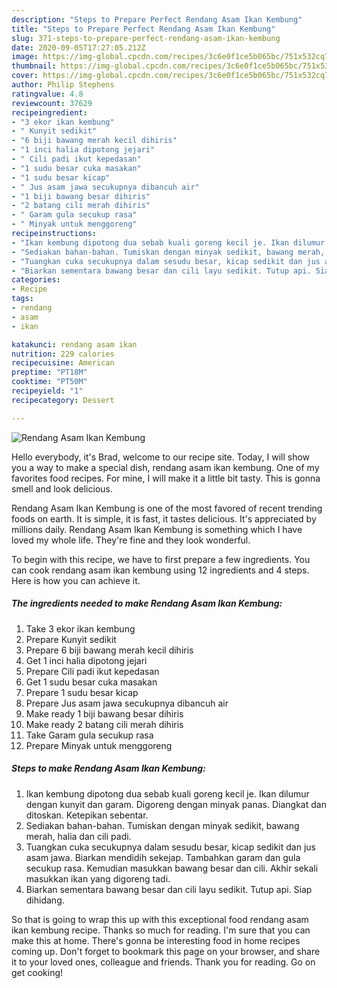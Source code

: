 ```yaml
---
description: "Steps to Prepare Perfect Rendang Asam Ikan Kembung"
title: "Steps to Prepare Perfect Rendang Asam Ikan Kembung"
slug: 371-steps-to-prepare-perfect-rendang-asam-ikan-kembung
date: 2020-09-05T17:27:05.212Z
image: https://img-global.cpcdn.com/recipes/3c6e0f1ce5b065bc/751x532cq70/rendang-asam-ikan-kembung-resipi-foto-utama.jpg
thumbnail: https://img-global.cpcdn.com/recipes/3c6e0f1ce5b065bc/751x532cq70/rendang-asam-ikan-kembung-resipi-foto-utama.jpg
cover: https://img-global.cpcdn.com/recipes/3c6e0f1ce5b065bc/751x532cq70/rendang-asam-ikan-kembung-resipi-foto-utama.jpg
author: Philip Stephens
ratingvalue: 4.8
reviewcount: 37629
recipeingredient:
- "3 ekor ikan kembung"
- " Kunyit sedikit"
- "6 biji bawang merah kecil dihiris"
- "1 inci halia dipotong jejari"
- " Cili padi ikut kepedasan"
- "1 sudu besar cuka masakan"
- "1 sudu besar kicap"
- " Jus asam jawa secukupnya dibancuh air"
- "1 biji bawang besar dihiris"
- "2 batang cili merah dihiris"
- " Garam gula secukup rasa"
- " Minyak untuk menggoreng"
recipeinstructions:
- "Ikan kembung dipotong dua sebab kuali goreng kecil je. Ikan dilumur dengan kunyit dan garam. Digoreng dengan minyak panas. Diangkat dan ditoskan. Ketepikan sebentar."
- "Sediakan bahan-bahan. Tumiskan dengan minyak sedikit, bawang merah, halia dan cili padi."
- "Tuangkan cuka secukupnya dalam sesudu besar, kicap sedikit dan jus asam jawa. Biarkan mendidih sekejap. Tambahkan garam dan gula secukup rasa. Kemudian masukkan bawang besar dan cili. Akhir sekali masukkan ikan yang digoreng tadi."
- "Biarkan sementara bawang besar dan cili layu sedikit. Tutup api. Siap dihidang."
categories:
- Recipe
tags:
- rendang
- asam
- ikan

katakunci: rendang asam ikan 
nutrition: 229 calories
recipecuisine: American
preptime: "PT18M"
cooktime: "PT50M"
recipeyield: "1"
recipecategory: Dessert

---
```



![Rendang Asam Ikan Kembung](https://img-global.cpcdn.com/recipes/3c6e0f1ce5b065bc/751x532cq70/rendang-asam-ikan-kembung-resipi-foto-utama.jpg)

Hello everybody, it's Brad, welcome to our recipe site. Today, I will show you a way to make a special dish, rendang asam ikan kembung. One of my favorites food recipes. For mine, I will make it a little bit tasty. This is gonna smell and look delicious.

Rendang Asam Ikan Kembung is one of the most favored of recent trending foods on earth. It is simple, it is fast, it tastes delicious. It's appreciated by millions daily. Rendang Asam Ikan Kembung is something which I have loved my whole life. They're fine and they look wonderful.




To begin with this recipe, we have to first prepare a few ingredients. You can cook rendang asam ikan kembung using 12 ingredients and 4 steps. Here is how you can achieve it.

<!--inarticleads1-->

##### The ingredients needed to make Rendang Asam Ikan Kembung:

1. Take 3 ekor ikan kembung
1. Prepare  Kunyit sedikit
1. Prepare 6 biji bawang merah kecil dihiris
1. Get 1 inci halia dipotong jejari
1. Prepare  Cili padi ikut kepedasan
1. Get 1 sudu besar cuka masakan
1. Prepare 1 sudu besar kicap
1. Prepare  Jus asam jawa secukupnya dibancuh air
1. Make ready 1 biji bawang besar dihiris
1. Make ready 2 batang cili merah dihiris
1. Take  Garam gula secukup rasa
1. Prepare  Minyak untuk menggoreng




<!--inarticleads2-->

##### Steps to make Rendang Asam Ikan Kembung:

1. Ikan kembung dipotong dua sebab kuali goreng kecil je. Ikan dilumur dengan kunyit dan garam. Digoreng dengan minyak panas. Diangkat dan ditoskan. Ketepikan sebentar.
1. Sediakan bahan-bahan. Tumiskan dengan minyak sedikit, bawang merah, halia dan cili padi.
1. Tuangkan cuka secukupnya dalam sesudu besar, kicap sedikit dan jus asam jawa. Biarkan mendidih sekejap. Tambahkan garam dan gula secukup rasa. Kemudian masukkan bawang besar dan cili. Akhir sekali masukkan ikan yang digoreng tadi.
1. Biarkan sementara bawang besar dan cili layu sedikit. Tutup api. Siap dihidang.




So that is going to wrap this up with this exceptional food rendang asam ikan kembung recipe. Thanks so much for reading. I'm sure that you can make this at home. There's gonna be interesting food in home recipes coming up. Don't forget to bookmark this page on your browser, and share it to your loved ones, colleague and friends. Thank you for reading. Go on get cooking!
